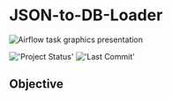 # JSON-to-DB-Loader

<img src="" alt="Airflow task graphics presentation">


!['Project Status'](https://img.shields.io/badge/Project%20Status-On_Hold-red)
!['Last Commit'](https://img.shields.io/github/last-commit/ismael616/JSON-to-DB-Loader)

## Objective

<!--
## Table of contents

- [Objective](#Objective)
- [Overview](#Overview)
- [Technologies Used ](#technologies-used)
- [Methodology](#Methodology)
- [Results](#Rresults)
- [Installation ](#Installation)

## Objective
[(Back to top)](#Table-of-contents)


## Overview

[(Back to top)](#Table-of-contents)

## Technologies used
[(Back to top)](#Table-of-contents)

!['Python'](https://img.shields.io/badge/-Python-green)
!['Jupyter'](https://img.shields.io/badge/-Jupyter%20Notebook-orange)
!['Pandas'](https://img.shields.io/badge/-pandas-blue)
!['Numpy'](
https://img.shields.io/badge/-numpy-red)
!['Sklearn'](https://img.shields.io/badge/-Sklearn-orange)

## Methodology
[(Back to top)](#Table-of-contents)

## Results
[(Back to top)](#Table-of-contents)

## Installation
[(Back to top)](#Table-of-contents)  

>
